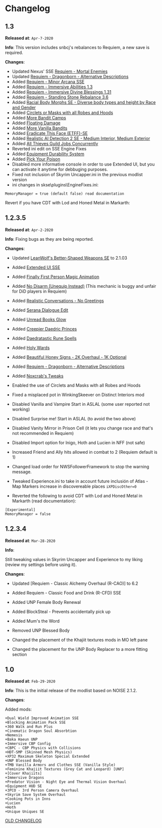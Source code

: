 
# Changelog

## 1.3

**Released at**: `Apr-7-2020`

**Info**:
This version includes snbcj's rebalances to Requiem, a new save is required.

**Changes**:

- Updated Nexus' SSE [Requiem - Mortal Enemies](https://www.nexusmods.com/skyrimspecialedition/mods/27292)
- Updated [Requiem - Dragonborn - Alternative Descriptions](https://www.nexusmods.com/skyrimspecialedition/mods/33663)
- Added [Requiem - Minor Arcana SSE](https://www.nexusmods.com/skyrimspecialedition/mods/25843?tab=files)
- Added [Requiem - Immersive Abilities 1.3](https://www.nexusmods.com/skyrim/mods/96880)
- Added [Requiem - Immersive Divine Blessings 1.31](https://www.nexusmods.com/skyrim/mods/88988)
- Added [Requiem - Standing Stone Rebalance 3.6](https://www.nexusmods.com/skyrim/mods/88988)
- Added [Racial Body Morphs SE - Diverse body types and height by Race and Gender](https://www.nexusmods.com/skyrimspecialedition/mods/20684)
- Added [Circlets or Masks with all Robes and Hoods](https://www.nexusmods.com/skyrimspecialedition/mods/3732)
- Added [More Bandit Camps](https://www.nexusmods.com/skyrimspecialedition/mods/1994)
- Added [Floating Damage](https://www.nexusmods.com/skyrimspecialedition/mods/14332)
- Added [More Vanilla Bandits](https://www.nexusmods.com/skyrimspecialedition/mods/28205)
- Added [Eradicate This Face (ETFF)-SE](https://www.nexusmods.com/skyrimspecialedition/mods/17535)
- Added [Realistic AI Detection 2 SE - Medium Interior, Medium Exterior](https://www.nexusmods.com/skyrimspecialedition/mods/2345)
- Added [All Thieves Guild Jobs Concurrently](https://www.nexusmods.com/skyrimspecialedition/mods/14883)
- Reverted ini edit on SSE Engine Fixes
- Added [Equipment Durability System](https://www.nexusmods.com/skyrimspecialedition/mods/19023)
- Added [Pick Your Poison](https://www.nexusmods.com/skyrimspecialedition/mods/23710)
- Disabled more informative console in order to use Extended UI, but you can activate it anytime for debbuging purposes.
- Fixed not inclusion of Skyrim Uncapper.ini in the previous modlist version
- ini changes in skse\plugins\EngineFixes.ini:
```[Experimental]
MemoryManager = true (default false) read documentation
```
Revert if you have CDT with Lod and Honed Metal in Markarth:
  
## 1.2.3.5

**Released at**: `Apr-2-2020`

**Info**:
Fixing bugs as they are being reported.

**Changes**:

- Updated [LeanWolf's Better-Shaped Weapons SE](https://www.nexusmods.com/skyrimspecialedition/mods/2017) to 2.1.03  
- Added [Extended UI SSE](https://www.nexusmods.com/skyrim/mods/57873/?)
- Added [Finally First Person Magic Animation](https://www.nexusmods.com/skyrimspecialedition/mods/20375)
- Added [No Disarm (Unequip Instead)](https://www.nexusmods.com/skyrimspecialedition/mods/27188/) (This mechanic is buggy and unfair for DiD players in Requiem)
- Added [Realistic Conversations - No Greetings](https://www.nexusmods.com/skyrimspecialedition/mods/1717/?)
- Added [Serana Dialogue Edit](https://www.nexusmods.com/skyrimspecialedition/mods/16222?tab=description)
- Added [Unread Books Glow](https://www.nexusmods.com/skyrimspecialedition/mods/1296)
- Added [Creepier Daedric Princes](https://www.nexusmods.com/skyrimspecialedition/mods/15854?tab=description)
- Added [Daedratastic Rune Spells](https://www.nexusmods.com/skyrimspecialedition/mods/6359/?)
- Added [Holy Wards](https://www.nexusmods.com/skyrimspecialedition/mods/18535)
- Added [Beautiful Honey Signs - 2K Overhaul - 1K Optional](https://www.nexusmods.com/skyrimspecialedition/mods/1269)
- Added [Requiem - Dragonborn - Alternative Descriptions](https://www.nexusmods.com/skyrimspecialedition/mods/33663)
- Added [Noxcrab's Tweaks](https://www.nexusmods.com/skyrim/mods/78134)
  
- Enabled the use of Circlets and Masks with all Robes and Hoods
- Fixed a misplaced pot in WinkingSkeever on Distinct Interiors mod
- Disabled Vanilla and Vampire Start in ASLAL (some user reported not working)
- Disabled Surprise me! Start in ASLAL (to avoid the two above)
- Disabled Vanity Mirror in Prison Cell (it lets you change race and that's not recommended in Requiem)
- Disabled Import option for Inigo, Hoth and Lucien in NFF (not safe)
- Increased Friend and Ally hits allowed in combat to 2 (Requiem default is 1)
- Changed load order for NWSFollowerFramework to stop the warning message.
- Tweaked Experience.ini to take in account future inclusión of Atlas - Map Markers increase in discovereable places `iXPDiscOther=0`
- Reverted the following to avoid CDT with Lod and Honed Metal in Markarth (read documentation):

```skse\plugins\EngineFixes.ini:
[Experimental]
MemoryManager = false
```

## 1.2.3.4

**Released at**: `Mar-28-2020`

**Info**:

Still tweaking values in Skyrim Uncapper and Experience to my liking (review my settings before using it).

**Changes**:

- Updated [Requiem - Classic Alchemy Overhaul (R-CAO)] to 6.2

- Added Requiem - Classic Food and Drink (R-CFD) SSE

- Added UNP Female Body Renewal

- Added BlockSteal - Prevents accidentally pick up

- Added Mum's the Word

- Removed UNP Blessed Body

- Changed the placement of the Khajiit textures mods in MO left pane

- Changed the placement for the UNP Body Replacer to a more fitting section

## 1.0

**Released at**: `Feb-29-2020`

**Info**:
This is the initial release of the modlist based on NOISE 2.1.2.

**Changes**:

Added mods:

```+Immersive Animations
+Dual Wield Improved Animation SSE
+Blocking Animation Pack SSE
+360 Walk and Run Plus
+Cinematic Dragon Soul Absorbtion
+Nemesis
+Baka Haeun UNP
+Immersive CBP Config
+CBPC - CBP Physics with Collisions
+HDT-SMP (Skinned Mesh Physics)
+XP32 Maximum Skeleton Special Extended
+UNP Blessed Body
+TMB Vanilla Armors and Clothes SSE (Vanilla Style)
+Feminine Khajiit Textures (Grey Cat and Leopard) [UNP]
+[Cover Khajiits]
+Immersive Dragons
+Predator Vision - Night Eye and Thermal Vision Overhaul
+Equipment HUD SE
+3PCO - 3rd Person Camera Overhaul
+Skyrim Save System Overhaul
+Cooking Pots in Inns
+Lucien
+Hoth
+Unique Uniques SE
```

[OLD CHANGELOG](https://drive.google.com/open?id=1k5D8ccTMw-L-WZ3G8gjjZQsicsVRXf6Y)